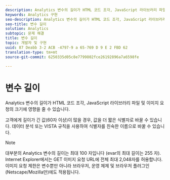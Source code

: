 ```yaml
---
description: Analytics 변수의 길이가 HTML 코드 조각, JavaScript 라이브러리 파일 및 이미지 요청의 크기에 영향을 줄 수 있습니다.
keywords: Analytics 구현
seo-description: Analytics 변수의 길이가 HTML 코드 조각, JavaScript 라이브러리 파일 및 이미지 요청의 크기에 영향을 줄 수 있습니다.
seo-title: 변수 길이
solution: Analytics
subtopic: 문제 해결
title: 변수 길이
topic: 개발자 및 구현
uuid: 87 Deabb 3-2 ACB -4797-9 a 65-769 D 9 E 2 FBD 62
translation-type: tm+mt
source-git-commit: 6250335d05c8e7799802fce26192896a7a6598fe

---
```



# 변수 길이

Analytics 변수의 길이가 HTML 코드 조각, JavaScript 라이브러리 파일 및 이미지 요청의 크기에 영향을 줄 수 있습니다.

고객에게 길이가 긴 값(60자 이상)이 많을 경우, 값을 더 짧은 식별자로 바꿀 수 있습니다. 데이터 분석 또는 VISTA 규칙을 사용하여 식별자를 친숙한 이름으로 바꿀 수 있습니다.

>[!NOTE]
>
>대부분의 Analytics 변수의 길이는 최대 100 자입니다 (evar의 최대 길이는 255 자). Internet Explorer에서는 GET 이미지 요청 URL에 전체 최대 2,048자를 허용합니다. 이미지 요청 제한은 변수뿐만 아니라 브라우저, 운영 체제 및 브라우저 플러그인(Netscape/Mozilla만)에도 적용됩니다.

